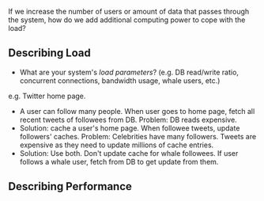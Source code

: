 
If we increase the number of users or amount of data that passes through the system, how do we add additional computing power to cope with the load?

## Describing Load

- What are your system's _load parameters_? (e.g. DB read/write ratio, concurrent connections, bandwidth usage, whale users, etc.)

e.g. Twitter home page. 
- A user can follow many people. When user goes to home page, fetch all recent tweets of followees from DB. Problem: DB reads expensive.
- Solution: cache a user's home page. When followee tweets, update followers' caches. Problem: Celebrities have many followers. Tweets are expensive as they need to update millions of cache entries.
- Solution: Use both. Don't update cache for whale followees. If user follows a whale user, fetch from DB to get update from them.

## Describing Performance

